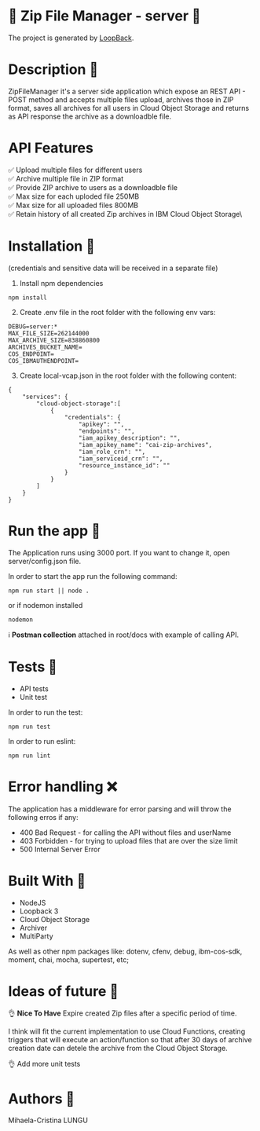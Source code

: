 # 🚀 Zip File Manager - server 🚀

The project is generated by [LoopBack](http://loopback.io).

# Description 📝

ZipFileManager it's a server side application which expose an REST API - POST method and accepts multiple files upload, archives those in ZIP format, saves all archives for all users in Cloud Object Storage and returns as API response the archive as a downloadble file.

# API Features 

✅  Upload multiple files for different users\
✅  Archive multiple file in ZIP format\
✅  Provide ZIP archive to users as a downloadble file\
✅  Max size for each uploded file 250MB\
✅  Max size for all uploaded files 800MB\
✅  Retain history of all created Zip archives in IBM Cloud Object Storage\

# Installation 🔌

(credentials and sensitive data will be received in a separate file)

1. Install npm dependencies
```
npm install
```

2. Create .env file in the root folder with the following env vars:

```
DEBUG=server:*
MAX_FILE_SIZE=262144000
MAX_ARCHIVE_SIZE=838860800
ARCHIVES_BUCKET_NAME=
COS_ENDPOINT=
COS_IBMAUTHENDPOINT=
```

3. Create local-vcap.json in the root folder with the following content:

```
{
    "services": {
        "cloud-object-storage":[
            {
                "credentials": {
                    "apikey": "",
                    "endpoints": "",
                    "iam_apikey_description": "",
                    "iam_apikey_name": "cai-zip-archives",
                    "iam_role_crn": "",
                    "iam_serviceid_crn": "",
                    "resource_instance_id": ""
                }
            }
        ]
    }
}
```

# Run the app 🏁
The Application runs using 3000 port. If you want to change it, open server/config.json file. 

In order to start the app run the following command:

```
npm run start || node .
```
or if nodemon installed

```
nodemon
```
ℹ️ **Postman collection**  attached in root/docs with example of calling API.

# Tests 🧪

* API tests
* Unit test 

In order to run the test:

```
npm run test
```

In order to run eslint:

```
npm run lint
```
# Error handling ❌

The application has a middleware for error parsing and will throw the following erros if any:
* 400 Bad Request - for calling the API without files and userName
* 403 Forbidden - for trying to upload files that are over the size limit
* 500 Internal Server Error


# Built With 🔦

* NodeJS
* Loopback 3
* Cloud Object Storage
* Archiver
* MultiParty

As well as other npm packages like: dotenv, cfenv, debug, ibm-cos-sdk, moment, chai, mocha, supertest, etc;

# Ideas of future 🙌

👌  **Nice To Have**  Expire created Zip files after a specific period of time.

 I think will fit the current implementation to use Cloud Functions, creating triggers that will execute an action/function so that after 30 days of archive creation date can detele the archive from the Cloud Object Storage. 

👌  Add more unit tests

# Authors 👣

Mihaela-Cristina LUNGU 


